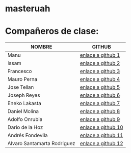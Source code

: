 # masteruah

# Compañeros de clase:

|        NOMBRE          |                             GITHUB |
|------------------------|-------------------------------------------------------------|
| Manu|                            [enlace a github 1](http://github.com/maprial2) |
| Issam|                           [enlace a github 2](http://github.com/issam49) |
| Francesco|                       [enlace a github 3](http://github.com/Fraspino) |
| Mauro Perna|                     [enlace a github 4](http://github.com/MauroPerna) |
| Jose Tellan|                     [enlace a github 5](http://github.com/josetellan) |
| Joseph Reyes|                    [enlace a github 6](http://github.com/jossjack) |
| Eneko Lakasta|                   [enlace a github 7](http://github.com/enekid) |
| Daniel Molina|                   [enlace a github 8](http://github.com/dmolinac) |
| Adolfo Onrubia|                  [enlace a github 9](http://github.com/binomi0) |
| Darío de la Hoz|                 [enlace a github 10](http://github.com/dariohoz) |
| Andrés Fondevila|                [enlace a github 11](http://github.com/andresuah) |
| Alvaro Santamarta Rodriguez|     [enlace a github 12](http://github.com/alvaros97) |




